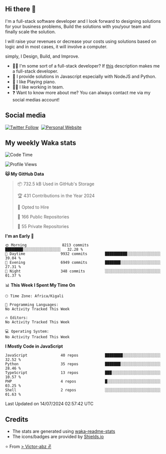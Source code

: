 ## Hi there 👋
I'm a full-stack software developer and I look forward to designing solutions for your business problems, Build the solutions with you/your team and finally scale the solution.

I will raise your revenues or decrease your costs using solutions based on logic and in most cases, it will involve a computer.

simply, I Design, Build, and Improve.

- 👨‍💻 I'm some sort of a full-stack developer? If [this](https://www.w3schools.com/whatis/whatis_fullstack.asp) description makes me a full-stack developer.
- 🌱 I provide solutions in Javascript especially with NodeJS and Python. 
- 🎹 I like Playing piano.
- 👯‍♀️ I like working in team.
- ❓ Want to know more about me? You can always contact me via my social medias account!

## Social media
[![Twitter Follow](https://img.shields.io/twitter/follow/vicky_abz?color=%231DA1F2&label=Twitter&style=for-the-badge&logo=twitter&logoColor=ffffff)](https://twitter.com/vicky_abz)
‎‎ [![Personal Website](https://img.shields.io/static/v1?label=visit&message=victor-abz.com&color=%235F021F&style=for-the-badge)](https://victor-abz.com/)

## My weekly Waka stats
<!--START_SECTION:waka-->
![Code Time](http://img.shields.io/badge/Code%20Time-819%20hrs%2039%20mins-blue)

![Profile Views](http://img.shields.io/badge/Profile%20Views-0-blue)

**🐱 My GitHub Data** 

> 📦 732.5 kB Used in GitHub's Storage 
 > 
> 🏆 431 Contributions in the Year 2024
 > 
> 💼 Opted to Hire
 > 
> 📜 166 Public Repositories 
 > 
> 🔑 55 Private Repositories 
 > 
**I'm an Early 🐤** 

```text
🌞 Morning                8213 commits        ████████░░░░░░░░░░░░░░░░░   32.28 % 
🌆 Daytime                9932 commits        ██████████░░░░░░░░░░░░░░░   39.04 % 
🌃 Evening                6949 commits        ███████░░░░░░░░░░░░░░░░░░   27.31 % 
🌙 Night                  348 commits         ░░░░░░░░░░░░░░░░░░░░░░░░░   01.37 % 
```


📊 **This Week I Spent My Time On** 

```text
🕑︎ Time Zone: Africa/Kigali

💬 Programming Languages: 
No Activity Tracked This Week

🔥 Editors: 
No Activity Tracked This Week

💻 Operating System: 
No Activity Tracked This Week
```

**I Mostly Code in JavaScript** 

```text
JavaScript               40 repos            ████████░░░░░░░░░░░░░░░░░   32.52 % 
Python                   35 repos            ███████░░░░░░░░░░░░░░░░░░   28.46 % 
TypeScript               13 repos            ███░░░░░░░░░░░░░░░░░░░░░░   10.57 % 
PHP                      4 repos             █░░░░░░░░░░░░░░░░░░░░░░░░   03.25 % 
Shell                    2 repos             ░░░░░░░░░░░░░░░░░░░░░░░░░   01.63 % 
```




 Last Updated on 14/07/2024 02:57:42 UTC
<!--END_SECTION:waka-->

## Credits
- The stats are generated using [waka-readme-stats](https://github.com/anmol098/waka-readme-stats)
- The icons/badges are provided by [Shields.io](https://shields.io/)

⭐️ From [> Victor-abz ✌](https://victor-abz.com/)
